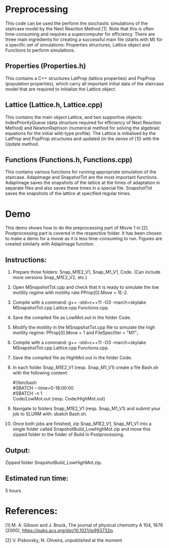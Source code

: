 # Preprocessing
This code can be used the perform the stochastic simulations of the staircase model by the Next Reaction Method [1]. Note that this is often time-consuming and requires a supercomputer for efficiency. There are three main ingredients for creating a successful main file (starts with M) for a specific set of simulations: Properties structures, Lattice object and Functions to perform simulations.

## Properties (Properties.h)
This contains a C++ structures LatProp (lattice properties) and PopProp (population properties), which carry all important initial data of the staircase model that are required to initialize the Lattice object.

## Lattice (Lattice.h, Lattice.cpp)
This contains the main object Lattice, and two supportive objects: IndexPriorityQueue (data structure required for efficiency of Next Reaction Method) and NewtonRaphson (numerical method for solving the algebraic equations for the initial wild-type profile). The Lattice is initialised by the LatProp and PopProp structures and updated (in the sense of [1]) with the Update method.

## Functions (Functions.h, Functions.cpp)
This contains various functions for running appropriate simulation of the staircase. AdapImage and SnapshotTot are the most important functions. AdapImage saves the snapshots of the lattice at the times of adaptation in separate files and also saves these times in a special file. SnapshotTot saves the snapshots of the lattice at specified regular times.

# Demo
This demo shows how to do the preprocessing part of Movie 1 in [2]. Postprocessing part is covered in the respective folder. It has been chosen to make a demo for a movie as it is less time-consuming to run. Figures are created similarly with AdapImage function.

## Instructions:
1) Prepare three folders: Snap_M1E2_V1, Snap_M1_V1, Code. (Can include more versions Snap_M1E2_V2, etc.)
2) Open MSnapshotTot.cpp and check that it is ready to simulate the low motility regime with motility rate PProp[0].Move = 1E-2.
3) Compile with a command: g++ -std=c++11 -O3 -march=skylake MSnapshotTot.cpp Lattice.cpp Functions.cpp.
4) Save the compiled file as LowMot.out in the folder Code.
5) Modify the motility in the MSnapshotTot.cpp file to simulate the high motility regime: PProp[0].Move = 1 and FileSpecifier = "M1";.
6) Compile with a command: g++ -std=c++11 -O3 -march=skylake MSnapshotTot.cpp Lattice.cpp Functions.cpp.
7) Save the compiled file as HighMot.out in the folder Code.
8) In each folder Snap_M1E2_V1 (resp. Snap_M1_V1) create a file Bash.sh with the following content:

    #!/bin/bash  
    #SBATCH --time=0-18:00:00  
    #SBATCH -n 1  
    Code/LowMot.out (resp. Code/HighMot.out)

9) Navigate to folders Snap_M1E2_V1 (resp. Snap_M1_V1) and submit your job to SLURM with: sbatch Bash.sh.
10) Once both jobs are finished, zip Snap_M1E2_V1, Snap_M1_V1 into a single folder called SnapshotBuild_LowHighMot.zip and move this zipped folder to the folder of Build in Postprocessing.

## Output:
Zipped folder SnapshotBuild_LowHighMot.zip.

## Estimated run time:
5 hours

# References:
[1] M. A. Gibson and J. Bruck, The journal of physical chemistry A 104, 1876 (2000), https://pubs.acs.org/doi/10.1021/jp993732q.

[2] V. Piskovsky, N. Oliveira, unpublished at the moment
